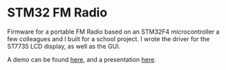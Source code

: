 # STM32 FM Radio

Firmware for a portable FM Radio based on an STM32F4 microcontroller a few colleagues and I built for a school project. I wrote the driver for the ST7735 LCD display, as well as the GUI.

A demo can be found [here](https://drive.google.com/file/d/1MU_ILlIiBcbePpc5vykY-zbhPCnyO26x/view?usp=sharing), and a presentation [here](presentation.pdf).
